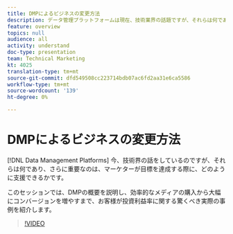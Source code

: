 ```yaml
---
title: DMPによるビジネスの変更方法
description: データ管理プラットフォームは現在、技術業界の話題ですが、それらは何であり、さらに重要なのは、マーケターが目標を達成する際にどのように支援できるかです。 このセッションでは、DMPの概要を説明し、効率的なメディアの購入から大幅にコンバージョンを増やすまで、お客様が投資利益率に関する驚くべき実際の事例を紹介します。
feature: overview
topics: null
audience: all
activity: understand
doc-type: presentation
team: Technical Marketing
kt: 4025
translation-type: tm+mt
source-git-commit: dfd549508cc223714bdb07ac6fd2aa31e6ca5586
workflow-type: tm+mt
source-wordcount: '139'
ht-degree: 0%

---
```



# DMPによるビジネスの変更方法

[!DNL Data Management Platforms] 今、技術界の話をしているのですが、それらは何であり、さらに重要なのは、マーケターが目標を達成する際に、どのように支援できるかです。

このセッションでは、DMPの概要を説明し、効率的なメディアの購入から大幅にコンバージョンを増やすまで、お客様が投資利益率に関する驚くべき実際の事例を紹介します。

>[!VIDEO](https://video.tv.adobe.com/v/29770/?quality=12)
